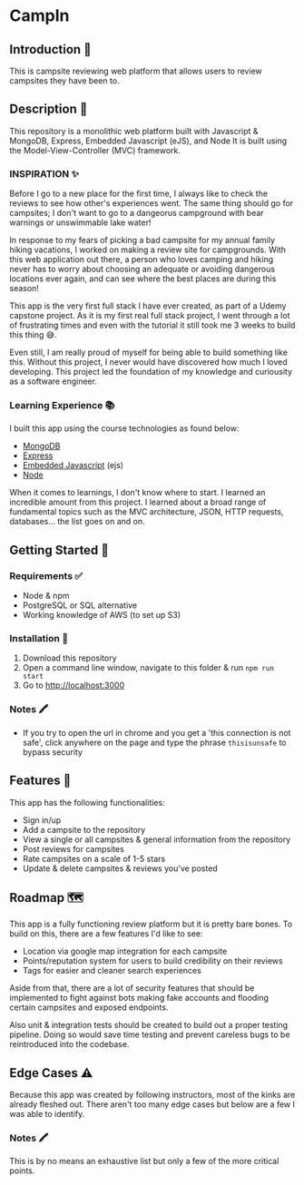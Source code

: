 # CampIn

## Introduction 🎩

This is campsite reviewing web platform that allows users to review campsites they have been to.

## Description 📝

This repository is a monolithic web platform built with Javascript & MongoDB, Express, Embedded Javascript (eJS), and Node
It is built using the Model-View-Controller (MVC) framework.

### INSPIRATION ✨

Before I go to a new place for the first time, I always like to check the reviews to see how other's experiences went. The same thing should go for campsites; I don't want to go to a dangeorus campground with bear warnings or unswimmable lake water!

In response to my fears of picking a bad campsite for my annual family hiking vacations, I worked on making a review site for campgrounds. With this web application out there, a person who loves camping and hiking never has to worry about choosing an adequate or avoiding dangerous locations ever again, and can see where the best places are during this season!

This app is the very first full stack I have ever created, as part of a Udemy capstone project. As it is my first real full stack project, I went through a lot of frustrating times and even with the tutorial it still took me 3 weeks to build this thing 😅.

Even still, I am really proud of myself for being able to build something like this. Without this project, I never would have discovered how much I loved developing. This project led the foundation of my knowledge and curiousity as a software engineer.

### Learning Experience 📚

I built this app using the course technologies as found below:

- [MongoDB]()
- [Express](https://expressjs.com/)
- [Embedded Javascript]() (ejs)
- [Node](https://nodejs.org/en/)

When it comes to learnings, I don't know where to start. I learned an incredible amount from this project. I learned about a broad range of fundamental topics such as the MVC architecture, JSON, HTTP requests, databases... the list goes on and on.

## Getting Started 🏁

### Requirements ✅

- Node & npm
- PostgreSQL or SQL alternative
- Working knowledge of AWS (to set up S3)

### Installation 💾

1. Download this repository
2. Open a command line window, navigate to this folder & run `npm run start`
3. Go to [http://localhost:3000](http://localhost:3000)

### Notes 🖍

- If you try to open the url in chrome and you get a 'this connection is not safe', click anywhere on the page and type the phrase `thisisunsafe` to bypass security

## Features 🧩

This app has the following functionalities:

- Sign in/up
- Add a campsite to the repository
- View a single or all campsites & general information from the repository
- Post reviews for campsites
- Rate campsites on a scale of 1-5 stars
- Update & delete campsites & reviews you've posted

## Roadmap 🗺

This app is a fully functioning review platform but it is pretty bare bones. To build on this, there are a few features I'd like to see:

- Location via google map integration for each campsite
- Points/reputation system for users to build credibility on their reviews
- Tags for easier and cleaner search experiences

Aside from that, there are a lot of security features that should be implemented to fight against bots making fake accounts and flooding certain campsites and exposed endpoints.

Also unit & integration tests should be created to build out a proper testing pipeline. Doing so would save time testing and prevent careless bugs to be reintroduced into the codebase.

## Edge Cases ⚠️

Because this app was created by following instructors, most of the kinks are already fleshed out. There aren't too many edge cases but below are a few I was able to identify.

### Notes 🖍

This is by no means an exhaustive list but only a few of the more critical points.
